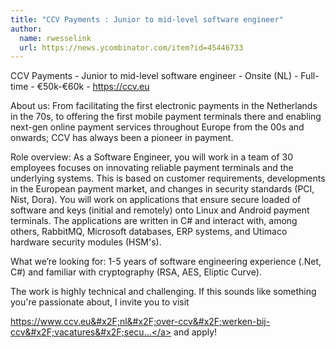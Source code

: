 ```yaml
---
title: "CCV Payments : Junior to mid-level software engineer"
author:
  name: rwesselink
  url: https://news.ycombinator.com/item?id=45446733
---
```

CCV Payments - Junior to mid-level software engineer - Onsite (NL) - Full-time - €50k-€60k - <a href="https:&#x2F;&#x2F;ccv.eu" rel="nofollow">https:&#x2F;&#x2F;ccv.eu</a>

About us: From facilitating the first electronic payments in the Netherlands in the 70s, to offering the first mobile payment terminals there and enabling next-gen online payment services throughout Europe from the 00s and onwards; CCV has always been a pioneer in payment.

Role overview: As a Software Engineer, you will work in a team of 30 employees focuses on innovating reliable payment terminals and the underlying systems. This is based on customer requirements, developments in the European payment market, and changes in security standards (PCI, Nist, Dora). You will work on applications that ensure secure loaded of software and keys (initial and remotely) onto Linux and Android payment terminals. The applications are written in C# and interact with, among others, RabbitMQ, Microsoft databases, ERP systems, and Utimaco hardware security modules (HSM&#x27;s).

What we’re looking for: 1-5 years of software engineering experience (.Net, C#) and familiar with cryptography (RSA, AES, Eliptic Curve).

The work is highly technical and challenging. If this sounds like something you&#x27;re passionate about, I invite you to visit

<a href="https:&#x2F;&#x2F;www.ccv.eu&#x2F;nl&#x2F;over-ccv&#x2F;werken-bij-ccv&#x2F;vacatures&#x2F;security-software-engineer" rel="nofollow">https:&#x2F;&#x2F;www.ccv.eu&#x2F;nl&#x2F;over-ccv&#x2F;werken-bij-ccv&#x2F;vacatures&#x2F;secu...</a> and apply!
<JobApplication />

